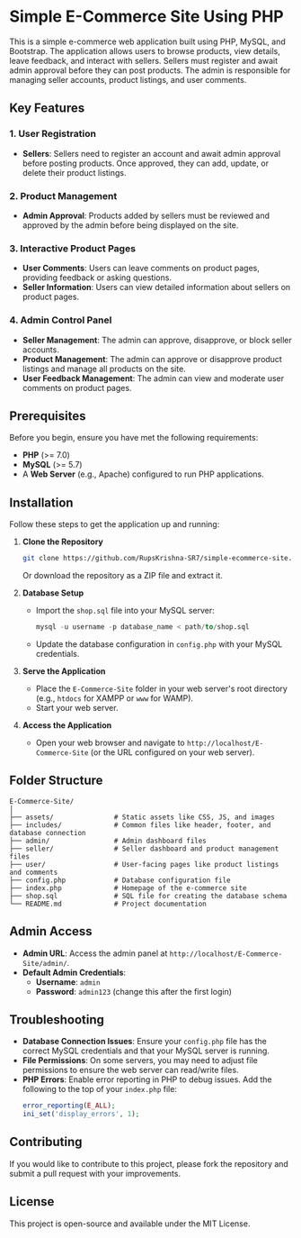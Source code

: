 # Simple E-Commerce Site Using PHP

This is a simple e-commerce web application built using PHP, MySQL, and Bootstrap. The application allows users to browse products, view details, leave feedback, and interact with sellers. Sellers must register and await admin approval before they can post products. The admin is responsible for managing seller accounts, product listings, and user comments.

## Key Features

### 1. User Registration
- **Sellers**: Sellers need to register an account and await admin approval before posting products. Once approved, they can add, update, or delete their product listings.
  
### 2. Product Management
- **Admin Approval**: Products added by sellers must be reviewed and approved by the admin before being displayed on the site.
  
### 3. Interactive Product Pages
- **User Comments**: Users can leave comments on product pages, providing feedback or asking questions.
- **Seller Information**: Users can view detailed information about sellers on product pages.

### 4. Admin Control Panel
- **Seller Management**: The admin can approve, disapprove, or block seller accounts.
- **Product Management**: The admin can approve or disapprove product listings and manage all products on the site.
- **User Feedback Management**: The admin can view and moderate user comments on product pages.

## Prerequisites

Before you begin, ensure you have met the following requirements:
- **PHP** (>= 7.0)
- **MySQL** (>= 5.7)
- A **Web Server** (e.g., Apache) configured to run PHP applications.

## Installation

Follow these steps to get the application up and running:

1. **Clone the Repository**
   ```bash
   git clone https://github.com/RupsKrishna-SR7/simple-ecommerce-site.git
   ```
   Or download the repository as a ZIP file and extract it.

2. **Database Setup**
   - Import the `shop.sql` file into your MySQL server:
     ```sql
     mysql -u username -p database_name < path/to/shop.sql
     ```
   - Update the database configuration in `config.php` with your MySQL credentials.

3. **Serve the Application**
   - Place the `E-Commerce-Site` folder in your web server's root directory (e.g., `htdocs` for XAMPP or `www` for WAMP).
   - Start your web server.

4. **Access the Application**
   - Open your web browser and navigate to `http://localhost/E-Commerce-Site` (or the URL configured on your web server).

## Folder Structure

```
E-Commerce-Site/
│
├── assets/               # Static assets like CSS, JS, and images
├── includes/             # Common files like header, footer, and database connection
├── admin/                # Admin dashboard files
├── seller/               # Seller dashboard and product management files
├── user/                 # User-facing pages like product listings and comments
├── config.php            # Database configuration file
├── index.php             # Homepage of the e-commerce site
├── shop.sql              # SQL file for creating the database schema
└── README.md             # Project documentation
```

## Admin Access

- **Admin URL**: Access the admin panel at `http://localhost/E-Commerce-Site/admin/`.
- **Default Admin Credentials**:
  - **Username**: `admin`
  - **Password**: `admin123` (change this after the first login)

## Troubleshooting

- **Database Connection Issues**: Ensure your `config.php` file has the correct MySQL credentials and that your MySQL server is running.
- **File Permissions**: On some servers, you may need to adjust file permissions to ensure the web server can read/write files.
- **PHP Errors**: Enable error reporting in PHP to debug issues. Add the following to the top of your `index.php` file:
  ```php
  error_reporting(E_ALL);
  ini_set('display_errors', 1);
  ```

## Contributing

If you would like to contribute to this project, please fork the repository and submit a pull request with your improvements. 

## License

This project is open-source and available under the MIT License.
